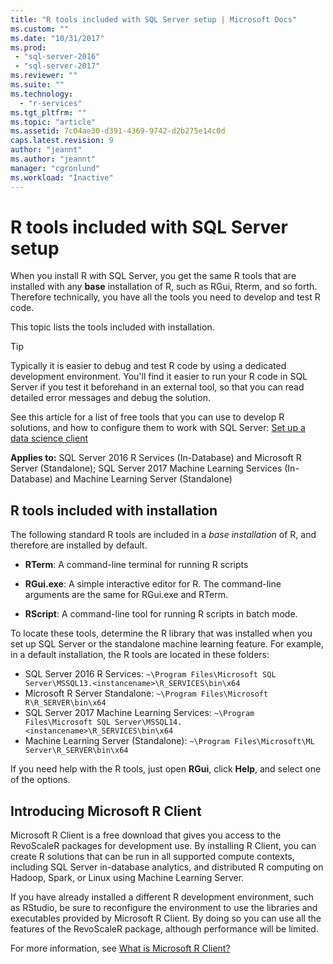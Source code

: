 ```yaml
---
title: "R tools included with SQL Server setup | Microsoft Docs"
ms.custom: ""
ms.date: "10/31/2017"
ms.prod: 
 - "sql-server-2016"
 - "sql-server-2017"
ms.reviewer: ""
ms.suite: ""
ms.technology: 
  - "r-services"
ms.tgt_pltfrm: ""
ms.topic: "article"
ms.assetid: 7c04ae30-d391-4369-9742-d2b275e14c0d
caps.latest.revision: 9
author: "jeannt"
ms.author: "jeannt"
manager: "cgronlund"
ms.workload: "Inactive"
---
```

# R tools included with SQL Server setup

When you install R with SQL Server, you get the same R tools that are installed with any **base** installation of R, such as RGui, Rterm, and so forth. Therefore technically, you have all the tools you need to develop and test R code.

This topic lists the tools included with installation.

> [!TIP]
> 
> Typically it is easier to debug and test R code by using a dedicated development environment. You'll find it easier to run your R code in SQL Server if you test it beforehand in an external tool, so that you can read detailed error messages and debug the solution.
> 
> See this article for a list of free tools that you can use to develop R solutions, and how to configure them to work with SQL Server: [Set up a data science client](set-up-a-data-science-client.md)

**Applies to:** SQL Server 2016 R Services (In-Database) and Microsoft R Server (Standalone); SQL Server 2017 Machine Learning Services (In-Database) and Machine Learning Server (Standalone)

## R tools included with installation

The following standard R tools are included in a *base installation* of R, and therefore are installed by default.

+ **RTerm**: A command-line terminal for running R scripts

+ **RGui.exe**:  A simple interactive editor for R. The command-line arguments are the same for RGui.exe and RTerm.

+ **RScript**: A command-line tool for running R scripts in batch mode.

To locate these tools, determine the R library that was installed when you set up SQL Server or the standalone machine learning feature. For example, in a default installation, the R tools are located in these folders:

+ SQL Server 2016 R Services: `~\Program Files\Microsoft SQL Server\MSSQL13.<instancename>\R_SERVICES\bin\x64`
+ Microsoft R Server Standalone: `~\Program Files\Microsoft R\R_SERVER\bin\x64`
+ SQL Server 2017 Machine Learning Services: `~\Program Files\Microsoft SQL Server\MSSQL14.<instancename>\R_SERVICES\bin\x64`
+ Machine Learning Server (Standalone): `~\Program Files\Microsoft\ML Server\R_SERVER\bin\x64`

If you need help with the R tools, just open **RGui**, click **Help**, and select one of the options.

## Introducing Microsoft R Client

Microsoft R Client is a free download that gives you access to the RevoScaleR packages for development use. By installing R Client, you can create R solutions that can be run in all supported compute contexts, including SQL Server in-database analytics, and distributed R computing on Hadoop, Spark, or Linux using Machine Learning Server.

If you have already installed a different R development environment, such as RStudio, be sure to reconfigure the environment to use the libraries and executables provided by Microsoft R Client. By doing so you can use all the features of the RevoScaleR package, although performance will be limited.

For more information, see [What is Microsoft R Client?](https://docs.microsoft.com/machine-learning-server/r-client/what-is-microsoft-r-client)
